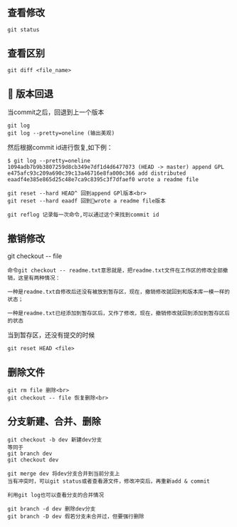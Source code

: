 ## 查看修改
```
git status
```
## 查看区别
```
git diff <file_name>
```

##  版本回退
当commit之后，回退到上一个版本<br>
```
git log
git log --pretty=oneline (输出美观)
```
然后根据commit id进行恢复,如下例：<br>
```
$ git log --pretty=oneline
1094adb7b9b3807259d8cb349e7df1d4d6477073 (HEAD -> master) append GPL
e475afc93c209a690c39c13a46716e8fa000c366 add distributed
eaadf4e385e865d25c48e7ca9c8395c3f7dfaef0 wrote a readme file
```
```
git reset --hard HEAD^ 回到append GPl版本<br>
git reset --hard eaadf 回到wrote a readme file版本
```
```
git reflog 记录每一次命令,可以通过这个来找到commit id
```

## 撤销修改
git checkout -- file
```
命令git checkout -- readme.txt意思就是，把readme.txt文件在工作区的修改全部撤销，这里有两种情况：

一种是readme.txt自修改后还没有被放到暂存区，现在，撤销修改就回到和版本库一模一样的状态；

一种是readme.txt已经添加到暂存区后，又作了修改，现在，撤销修改就回到添加到暂存区后的状态
```
当到暂存区，还没有提交的时候
```
git reset HEAD <file>
```

## 删除文件
```
git rm file 删除<br>
git checkout -- file 恢复删除<br>
```

## 分支新建、合并、删除
```
git checkout -b dev 新建dev分支
等同于
git branch dev
git checkout dev
```
```
git merge dev 将dev分支合并到当前分支上
当有冲突时，可以git status或者查看源文件，修改冲突后，再重新add & commit

利用git log也可以查看分支的合并情况
```
```
git branch -d dev 删除dev分支
git branch -D dev 假若分支未合并过，但要强行删除
```